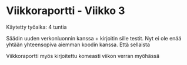 # Viikkoraportti - Viikko 3

Käytetty työaika: 4 tuntia

Säädin uuden verkonluonnin kanssa + kirjoitin sille testit. Nyt ei ole enää yhtään yhteensopiva aiemman koodin kanssa. Että sellaista

Viikkoraportti myös kirjoitettu komeasti viikon verran myöhässä
